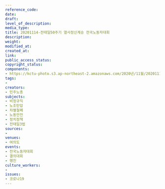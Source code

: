 ```yaml
---
reference_code: 
date: 
draft: 
level_of_description: 
media_type: 
title: 20201114-전태일50주기 열사정신계승 전국노동자대회
description: 
weight: 
modified_at: 
created_at: 
link: 
public_access_status: 
copyright_status: 
components:
- https://kctu-photo.s3.ap-northeast-2.amazonaws.com/2020년/11월/20201114-전태일50주기+열사정신계승+전국노동자대회/_1DX0066_1.jpg
tags:
- 
creators:
- 민주노총
subjects:
- 비정규직
- 노조탄압
- 차별철폐
- 노동안전
- 정치정책
- 전태일3법
sources:
- 
venues:
- 여의도
events:
- 전국노동자대회
- 결의대회
- 행진
culture_workers:
- 
issues:
- 코로나19
---
```

